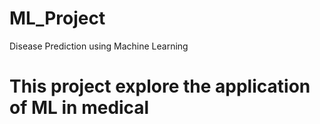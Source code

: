 # ML_Project
Disease Prediction using Machine Learning

# This project explore the application of ML in medical 
